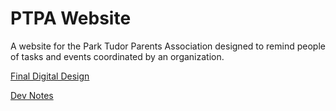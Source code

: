 PTPA Website
============

A website for the Park Tudor Parents Association designed to remind people of tasks and events coordinated by an organization.

<a href="https://docs.google.com/document/d/12AGllEKDeneVqo9KC-YMEhQ8blfMBpM__qGR_I5A6kQ/edit">Final Digital Design</a>


<a href="https://docs.google.com/document/d/1z8W2ogxtDDq_R554EyirIF2NsiHBT0FXGBAwuVykxu8/edit">Dev Notes</a>
